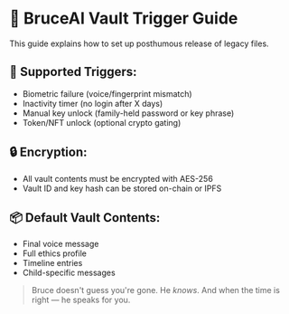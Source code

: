 # 🧠 BruceAI Vault Trigger Guide

This guide explains how to set up posthumous release of legacy files.

## 🔐 Supported Triggers:
- Biometric failure (voice/fingerprint mismatch)
- Inactivity timer (no login after X days)
- Manual key unlock (family-held password or key phrase)
- Token/NFT unlock (optional crypto gating)

## 🔒 Encryption:
- All vault contents must be encrypted with AES-256
- Vault ID and key hash can be stored on-chain or IPFS

## 📦 Default Vault Contents:
- Final voice message
- Full ethics profile
- Timeline entries
- Child-specific messages

> Bruce doesn't guess you're gone. He *knows*. And when the time is right — he speaks for you.
